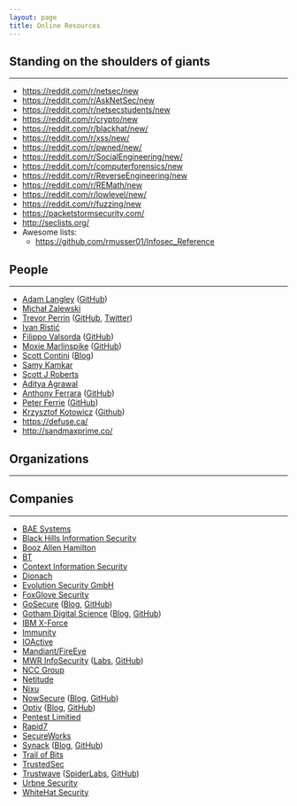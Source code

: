 ```yaml
---
layout: page
title: Online Resources
---
```


## Standing on the shoulders of giants
---
- <https://reddit.com/r/netsec/new>
- <https://reddit.com/r/AskNetSec/new>
- <https://reddit.com/r/netsecstudents/new>
- <https://reddit.com/r/crypto/new>
- <https://reddit.com/r/blackhat/new/>
- <https://reddit.com/r/xss/new/>
- <https://reddit.com/r/pwned/new/>
- <https://reddit.com/r/SocialEngineering/new/>
- <https://reddit.com/r/computerforensics/new>
- <https://reddit.com/r/ReverseEngineering/new>
- <https://reddit.com/r/REMath/new>
- <https://reddit.com/r/lowlevel/new/>
- <https://reddit.com/r/fuzzing/new>
- <https://packetstormsecurity.com/>
- <http://seclists.org/>
- Awesome lists:
	- <https://github.com/rmusser01/Infosec_Reference>
	

## People
---
- [Adam Langley](https://www.imperialviolet.org/) ([GitHub](https://github.com/agl))
- [Michał Zalewski](http://lcamtuf.coredump.cx/)
- [Trevor Perrin](http://trevp.net/) ([GitHub](https://github.com/trevp), [Twitter](https://twitter.com/trevp__))
- [Ivan Ristić](https://blog.ivanristic.com/)
- [Filippo Valsorda](https://blog.filippo.io/) ([GitHub](https://github.com/FiloSottile))
- [Moxie Marlinspike](https://moxie.org/) ([GitHub](https://github.com/moxie0))
- [Scott Contini](http://www.crypto-world.com/Contini.html) ([Blog](https://littlemaninmyhead.wordpress.com/))
- [Samy Kamkar](https://samy.pl/)
- [Scott J Roberts](http://sroberts.io/)
- [Aditya Agrawal](https://manifestsecurity.com/)
- [Anthony Ferrara](https://blog.ircmaxell.com/) ([GitHub](https://github.com/ircmaxell))
- [Peter Ferrie](http://pferrie.host22.com/) ([GitHub](https://github.com/peterferrie))
- [Krzysztof Kotowicz](http://blog.kotowicz.net/) ([Github](https://github.com/koto))
- https://defuse.ca/
- http://sandmaxprime.co/

## Organizations
---


## Companies
---
- [BAE Systems](http://www.baesystems.com/en/home)
- [Black Hills Information Security](https://www.blackhillsinfosec.com/)
- [Booz Allen Hamilton](https://www.boozallen.com/)
- [BT](https://www.globalservices.bt.com/uk/en/products/bt-security-ethical-hacking)
- [Context Information Security](https://www.contextis.com/)
- [Dionach](https://www.dionach.com/)
- [Evolution Security GmbH](https://www.evolution-sec.com/)
- [FoxGlove Security](https://foxglovesecurity.com/)
- [GoSecure](https://gosecure.net/) ([Blog](https://gosecure.net/blog/), [GitHub](https://github.com/GoSecure))
- [Gotham Digital Science](https://www.gdssecurity.com/) ([Blog](https://blog.gdssecurity.com/), [GitHub](https://github.com/GDSSecurity))
- [IBM X-Force](https://www.ibm.com/security/xforce/)
- [Immunity](https://www.immunitysec.com/)
- [IOActive](https://ioactive.com/)
- [Mandiant/FireEye](https://www.fireeye.com/services/consulting-services.html)
- [MWR InfoSecurity](https://www.mwrinfosecurity.com/) ([Labs](https://labs.mwrinfosecurity.com/), [GitHub](https://github.com/mwrlabs))
- [NCC Group](https://www.nccgroup.trust/)
- [Netitude](https://www.netitude.co.uk/)
- [Nixu](https://www.nixu.com/)
- [NowSecure](https://www.nowsecure.com/) ([Blog](https://www.nowsecure.com/blog/), [GitHub](https://github.com/nowsecure))
- [Optiv](https://www.optiv.com/) ([Blog](https://www.optiv.com/resources/blog/), [GitHub](https://github.com/optiv-labs))
- [Pentest Limitied](http://www.pentest.co.uk/)
- [Rapid7](https://www.rapid7.com/)
- [SecureWorks](https://www.secureworks.com/)
- [Synack](https://www.synack.com/) ([Blog](https://www.synack.com/blog/), [GitHub](https://github.com/synack))
- [Trail of Bits](https://www.trailofbits.com/)
- [TrustedSec](https://www.trustedsec.com/)
- [Trustwave](https://www.trustwave.com/) ([SpiderLabs](https://www.trustwave.com/Resources/SpiderLabs-Blog/), [GitHub](https://github.com/SpiderLabs))
- [Urbne Security](https://urbanesecurity.com/)
- [WhiteHat Security](https://www.whitehatsec.com/)

